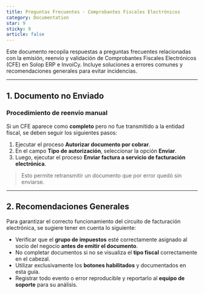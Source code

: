 ```yaml
---
title: Preguntas Frecuentes - Comprobantes Fiscales Electrónicos
category: Documentation
star: 9
sticky: 9
article: false
---
```


Este documento recopila respuestas a preguntas frecuentes relacionadas con la emisión, reenvío y validación de Comprobantes Fiscales Electrónicos (CFE) en Solop ERP e InvoiCy. Incluye soluciones a errores comunes y recomendaciones generales para evitar incidencias.

---

## 1. Documento no Enviado

### Procedimiento de reenvío manual

Si un CFE aparece como **completo** pero no fue transmitido a la entidad fiscal, se deben seguir los siguientes pasos:

1. Ejecutar el proceso **Autorizar documento por cobrar**.
2. En el campo **Tipo de autorización**, seleccionar la opción **Enviar**.
3. Luego, ejecutar el proceso **Enviar factura a servicio de facturación electrónica**.

> Esto permite retransmitir un documento que por error quedó sin enviarse.

---

## 2. Recomendaciones Generales

Para garantizar el correcto funcionamiento del circuito de facturación electrónica, se sugiere tener en cuenta lo siguiente:

- Verificar que el **grupo de impuestos** esté correctamente asignado al socio del negocio **antes de emitir el documento**.
- No completar documentos si no se visualiza el **tipo fiscal** correctamente en el cabezal.
- Utilizar exclusivamente los **botones habilitados** y documentados en esta guía.
- Registrar todo evento o error reproducible y reportarlo al **equipo de soporte** para su análisis.